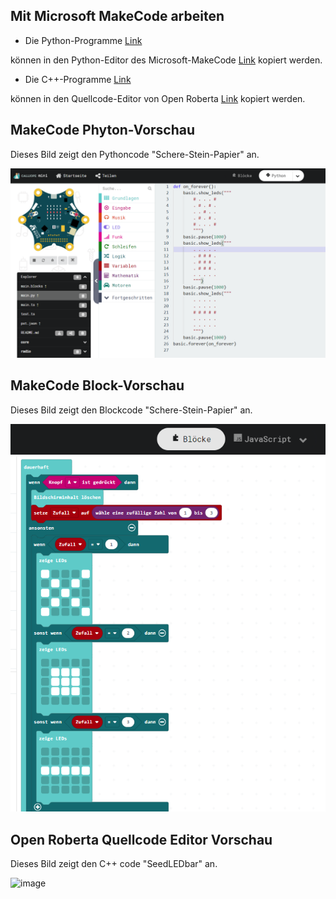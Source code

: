 

## Mit Microsoft MakeCode arbeiten

- Die Python-Programme [Link](https://github.com/frankyhub/Calliope-MakeCode/tree/master/Python)

können in den Python-Editor des Microsoft-MakeCode [Link](https://makecode.calliope.cc/#editor) kopiert werden.

- Die C++-Programme [Link](https://github.com/frankyhub/Calliope-MakeCode/tree/master/Cpp)

können in den Quellcode-Editor von Open Roberta [Link](https://lab.open-roberta.org/) kopiert werden.

## MakeCode Phyton-Vorschau

Dieses Bild zeigt den Pythoncode "Schere-Stein-Papier" an.

![image](https://github.com/frankyhub/Calliope-MakeCode/blob/master/image/Python.png)

## MakeCode Block-Vorschau

Dieses Bild zeigt den Blockcode "Schere-Stein-Papier" an.

![image](https://github.com/frankyhub/Calliope-MakeCode/blob/master/image/Schere_Stein_Papier.png)

## Open Roberta Quellcode Editor Vorschau

Dieses Bild zeigt den C++ code "SeedLEDbar" an.

![image](https://https://github.com/frankyhub/Calliope-MakeCode/blob/master/image/NEPO_cpp.png)
